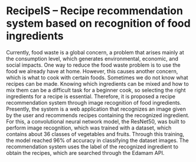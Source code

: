 # RecipeIS – Recipe recommendation system based on recognition of food ingredients

Currently, food waste is a global concern, a problem that arises mainly at the
consumption level, which generates environmental, economic, and social impacts. One way to
reduce the food waste problem is to use the food we already have at home. However, this causes
another concern, which is what to cook with certain foods. Sometimes we do not know what
recipes can be made. Knowing which ingredients can be mixed and how to mix them can be a
difficult task for a beginner cook, so selecting the right ingredients for a recipe is essential.
Therefore, it is proposed a recipe recommendation system through image recognition of food
ingredients. Presently, the system is a web application that recognizes an image given by the user
and recommends recipes containing the recognized ingredient. For this, a convolutional neural
network model, the ResNet50, was built to perform image recognition, which was trained with a
dataset, which contains about 36 classes of vegetables and fruits. Through this training, the model
reached 96% of accuracy in classifying the dataset images. The recommendation system uses the
label of the recognized ingredient to obtain the recipes, which are searched through the Edamam
API.
